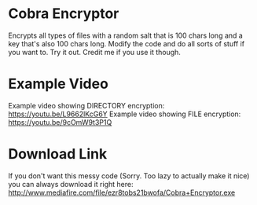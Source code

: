 # Cobra Encryptor
Encrypts all types of files with a random salt that is 100 chars long and a key that's also 100 chars long. Modify the code and do all sorts of stuff if you want to. Try it out. Credit me if you use it though.

# Example Video
Example video showing DIRECTORY encryption: https://youtu.be/L9662lKcG6Y
Example video showing FILE encryption: https://youtu.be/9cOmW9t3P1Q

# Download Link
If you don't want this messy code (Sorry. Too lazy to actually make it nice) you can always download it right here: http://www.mediafire.com/file/ezr8tobs21bwofa/Cobra+Encryptor.exe
